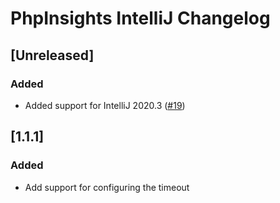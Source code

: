 <!-- Keep a Changelog guide -> https://keepachangelog.com -->

# PhpInsights IntelliJ Changelog

## [Unreleased]
### Added
- Added support for IntelliJ 2020.3 ([#19](https://github.com/olivernybroe/phpinsights-intellij/pull/19))

## [1.1.1]
### Added
- Add support for configuring the timeout
